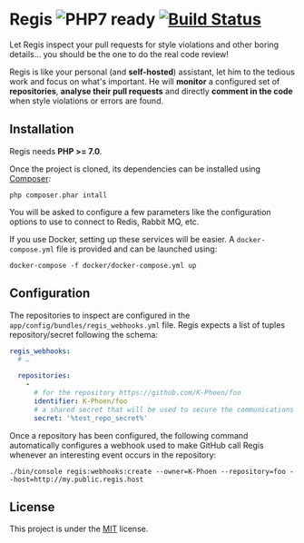 Regis ![PHP7 ready](https://img.shields.io/badge/PHP7-ready-green.svg) [![Build Status](https://travis-ci.org/K-Phoen/regis.svg?branch=master)](https://travis-ci.org/K-Phoen/regis)
=====

Let Regis inspect your pull requests for style violations and other boring
details… you should be the one to do the real code review!

Regis is like your personal (and **self-hosted**) assistant, let him to the
tedious work and focus on what's important. He will **monitor** a configured set
of **repositories**, **analyse their pull requests** and directly **comment in
the code** when style violations or errors are found.

Installation
------------

Regis needs **PHP >= 7.0**.

Once the project is cloned, its dependencies can be installed using
[Composer](https://getcomposer.org/):

```
php composer.phar intall
```

You will be asked to configure a few parameters like the configuration options
to use to connect to Redis, Rabbit MQ, etc.

If you use Docker, setting up these services will be easier. A `docker-compose.yml`
file is provided and can be launched using:

```
docker-compose -f docker/docker-compose.yml up
```

Configuration
-------------

The repositories to inspect are configured in the `app/config/bundles/regis_webhooks.yml` file.
Regis expects a list of tuples repository/secret following the schema:

```yaml
regis_webhooks:
  # …

  repositories:
    -
      # for the repository https://github.com/K-Phoen/foo
      identifier: K-Phoen/foo
      # a shared secret that will be used to secure the communications between Regis and GitHub
      secret: '%test_repo_secret%'
```

Once a repository has been configured, the following command automatically
configures a webhook used to make GitHub call Regis whenever an interesting event
occurs in the repository:

```
./bin/console regis:webhooks:create --owner=K-Phoen --repository=foo --host=http://my.public.regis.host
```

License
-------

This project is under the [MIT](LICENSE) license.
